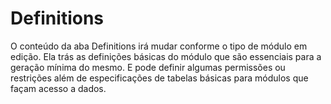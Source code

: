 # Definitions

O conteúdo da aba Definitions irá mudar conforme o tipo de módulo em edição. Ela trás as definições básicas do módulo que são essenciais para a geração mínima do mesmo. E pode definir algumas permissões ou restrições além de especificações de tabelas básicas para módulos que façam acesso a dados.

